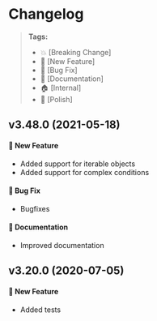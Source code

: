 Changelog
=========

> **Tags:**
> - :boom:       [Breaking Change]
> - :rocket:     [New Feature]
> - :bug:        [Bug Fix]
> - :memo:       [Documentation]
> - :house:      [Internal]
> - :nail_care:  [Polish]

## v3.48.0 (2021-05-18)

#### :rocket: New Feature

* Added support for iterable objects
* Added support for complex conditions

#### :bug: Bug Fix

* Bugfixes

#### :memo: Documentation

* Improved documentation

## v3.20.0 (2020-07-05)

#### :rocket: New Feature

* Added tests
